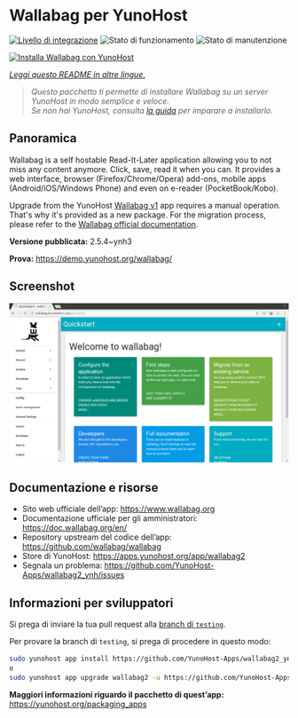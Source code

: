 <!--
N.B.: Questo README è stato automaticamente generato da <https://github.com/YunoHost/apps/tree/master/tools/readme_generator>
NON DEVE essere modificato manualmente.
-->

# Wallabag per YunoHost

[![Livello di integrazione](https://dash.yunohost.org/integration/wallabag2.svg)](https://dash.yunohost.org/appci/app/wallabag2) ![Stato di funzionamento](https://ci-apps.yunohost.org/ci/badges/wallabag2.status.svg) ![Stato di manutenzione](https://ci-apps.yunohost.org/ci/badges/wallabag2.maintain.svg)

[![Installa Wallabag con YunoHost](https://install-app.yunohost.org/install-with-yunohost.svg)](https://install-app.yunohost.org/?app=wallabag2)

*[Leggi questo README in altre lingue.](./ALL_README.md)*

> *Questo pacchetto ti permette di installare Wallabag su un server YunoHost in modo semplice e veloce.*  
> *Se non hai YunoHost, consulta [la guida](https://yunohost.org/install) per imparare a installarlo.*

## Panoramica

Wallabag is a self hostable Read-It-Later application allowing you to not miss any content anymore. Click, save, read it when you can.
It provides a web interface, browser (Firefox/Chrome/Opera) add-ons, mobile apps (Android/iOS/Windows Phone) and even on e-reader (PocketBook/Kobo).

Upgrade from the YunoHost [Wallabag v1](https://github.com/YunoHost-Apps/wallabag_ynh) app requires a manual operation. That's why it's provided as a new package. For the migration process, please refer to the [Wallabag official documentation](https://doc.wallabag.org/en/user/import/wallabagv1.html).


**Versione pubblicata:** 2.5.4~ynh3

**Prova:** <https://demo.yunohost.org/wallabag/>

## Screenshot

![Screenshot di Wallabag](./doc/screenshots/screenshot1.webp)

## Documentazione e risorse

- Sito web ufficiale dell’app: <https://www.wallabag.org>
- Documentazione ufficiale per gli amministratori: <https://doc.wallabag.org/en/>
- Repository upstream del codice dell’app: <https://github.com/wallabag/wallabag>
- Store di YunoHost: <https://apps.yunohost.org/app/wallabag2>
- Segnala un problema: <https://github.com/YunoHost-Apps/wallabag2_ynh/issues>

## Informazioni per sviluppatori

Si prega di inviare la tua pull request alla [branch di `testing`](https://github.com/YunoHost-Apps/wallabag2_ynh/tree/testing).

Per provare la branch di `testing`, si prega di procedere in questo modo:

```bash
sudo yunohost app install https://github.com/YunoHost-Apps/wallabag2_ynh/tree/testing --debug
o
sudo yunohost app upgrade wallabag2 -u https://github.com/YunoHost-Apps/wallabag2_ynh/tree/testing --debug
```

**Maggiori informazioni riguardo il pacchetto di quest’app:** <https://yunohost.org/packaging_apps>
